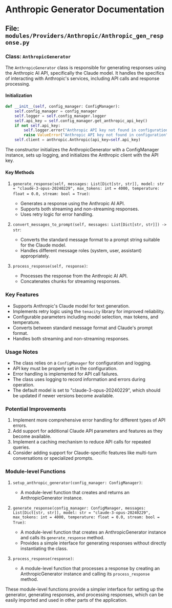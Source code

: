 # Anthropic Generator Documentation

## File: `modules/Providers/Anthropic/Anthropic_gen_response.py`

### Class: `AnthropicGenerator`

The `AnthropicGenerator` class is responsible for generating responses using the Anthropic AI API, specifically the Claude model. It handles the specifics of interacting with Anthropic's services, including API calls and response processing.

#### Initialization

```python
def __init__(self, config_manager: ConfigManager):
    self.config_manager = config_manager
    self.logger = self.config_manager.logger
    self.api_key = self.config_manager.get_anthropic_api_key()
    if not self.api_key:
        self.logger.error("Anthropic API key not found in configuration")
        raise ValueError("Anthropic API key not found in configuration")
    self.client = anthropic.Anthropic(api_key=self.api_key)
```

The constructor initializes the AnthropicGenerator with a ConfigManager instance, sets up logging, and initializes the Anthropic client with the API key.

#### Key Methods

1. `generate_response(self, messages: List[Dict[str, str]], model: str = "claude-3-opus-20240229", max_tokens: int = 4000, temperature: float = 0.0, stream: bool = True)`:
   - Generates a response using the Anthropic AI API.
   - Supports both streaming and non-streaming responses.
   - Uses retry logic for error handling.

2. `convert_messages_to_prompt(self, messages: List[Dict[str, str]]) -> str`:
   - Converts the standard message format to a prompt string suitable for the Claude model.
   - Handles different message roles (system, user, assistant) appropriately.

3. `process_response(self, response)`:
   - Processes the response from the Anthropic AI API.
   - Concatenates chunks for streaming responses.

### Key Features

- Supports Anthropic's Claude model for text generation.
- Implements retry logic using the `tenacity` library for improved reliability.
- Configurable parameters including model selection, max tokens, and temperature.
- Converts between standard message format and Claude's prompt format.
- Handles both streaming and non-streaming responses.

### Usage Notes

- The class relies on a `ConfigManager` for configuration and logging.
- API key must be properly set in the configuration.
- Error handling is implemented for API call failures.
- The class uses logging to record information and errors during operation.
- The default model is set to "claude-3-opus-20240229", which should be updated if newer versions become available.

### Potential Improvements

1. Implement more comprehensive error handling for different types of API errors.
2. Add support for additional Claude API parameters and features as they become available.
3. Implement a caching mechanism to reduce API calls for repeated queries.
4. Consider adding support for Claude-specific features like multi-turn conversations or specialized prompts.

### Module-level Functions

1. `setup_anthropic_generator(config_manager: ConfigManager)`:
   - A module-level function that creates and returns an AnthropicGenerator instance.

2. `generate_response(config_manager: ConfigManager, messages: List[Dict[str, str]], model: str = "claude-3-opus-20240229", max_tokens: int = 4000, temperature: float = 0.0, stream: bool = True)`:
   - A module-level function that creates an AnthropicGenerator instance and calls its `generate_response` method.
   - Provides a simple interface for generating responses without directly instantiating the class.

3. `process_response(response)`:
   - A module-level function that processes a response by creating an AnthropicGenerator instance and calling its `process_response` method.

These module-level functions provide a simpler interface for setting up the generator, generating responses, and processing responses, which can be easily imported and used in other parts of the application.